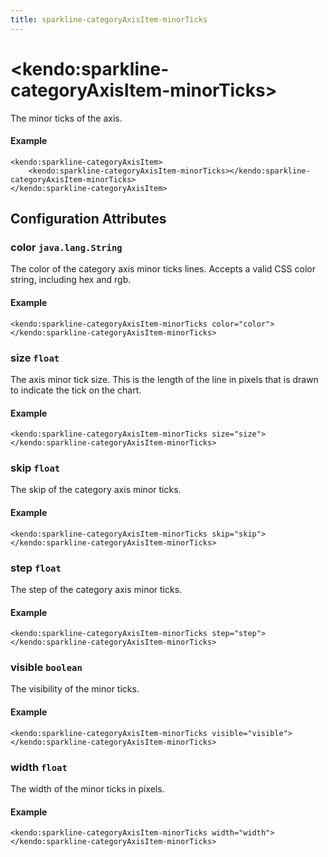 ```yaml
---
title: sparkline-categoryAxisItem-minorTicks
---
```


# \<kendo:sparkline-categoryAxisItem-minorTicks\>

The minor ticks of the axis.

#### Example
    <kendo:sparkline-categoryAxisItem>
        <kendo:sparkline-categoryAxisItem-minorTicks></kendo:sparkline-categoryAxisItem-minorTicks>
    </kendo:sparkline-categoryAxisItem>

## Configuration Attributes

### color `java.lang.String`

The color of the category axis minor ticks lines. Accepts a valid CSS color string, including hex and rgb.

#### Example
    <kendo:sparkline-categoryAxisItem-minorTicks color="color">
    </kendo:sparkline-categoryAxisItem-minorTicks>

### size `float`

The axis minor tick size. This is the length of the line in pixels that is drawn to indicate the tick
on the chart.

#### Example
    <kendo:sparkline-categoryAxisItem-minorTicks size="size">
    </kendo:sparkline-categoryAxisItem-minorTicks>

### skip `float`

The skip of the category axis minor ticks.

#### Example
    <kendo:sparkline-categoryAxisItem-minorTicks skip="skip">
    </kendo:sparkline-categoryAxisItem-minorTicks>

### step `float`

The step of the category axis minor ticks.

#### Example
    <kendo:sparkline-categoryAxisItem-minorTicks step="step">
    </kendo:sparkline-categoryAxisItem-minorTicks>

### visible `boolean`

The visibility of the minor ticks.

#### Example
    <kendo:sparkline-categoryAxisItem-minorTicks visible="visible">
    </kendo:sparkline-categoryAxisItem-minorTicks>

### width `float`

The width of the minor ticks in pixels.

#### Example
    <kendo:sparkline-categoryAxisItem-minorTicks width="width">
    </kendo:sparkline-categoryAxisItem-minorTicks>

